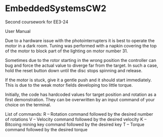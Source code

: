 # EmbeddedSystemsCW2
Second coursework for EE3-24

User Manual

Due to a hardware issue with the photointerrupters it is best to operate the motor in a dark room. Tuning was performed with a napkin covering the top of the motor to block part of the lighting on motor number 31.

Sometimes due to the rotor starting in the wrong position the controller can bug and force the actual value to diverge far from the target. In such a case, hold the reset button down until the disc stops spinning and release.

If the motor is stuck, give it a gentle push and it should start immediately. This is due to the weak motor fields developing too little torque.

Initially, the code has hardcoded values for target position and rotation as a first demonstration. They can be overwritten by an input command of your choice on the terminal.

List of commands:
R – Rotation command followed by the desired number of rotations
V – Velocity command followed by the desired velocity 
K – Bitcoing mining key command followed by the desired key
T – Torque command followed by the desired torque

